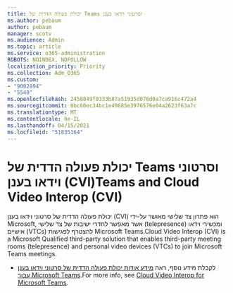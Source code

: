 ```yaml
---
title: יכולת פעולה הדדית של Teams וסרטוני וידאו בענן
ms.author: pebaum
author: pebaum
manager: scotv
ms.audience: Admin
ms.topic: article
ms.service: o365-administration
ROBOTS: NOINDEX, NOFOLLOW
localization_priority: Priority
ms.collection: Adm_O365
ms.custom:
- "9002894"
- "5540"
ms.openlocfilehash: 2458849f0333b87a51935d076d0a7ca916c472a4
ms.sourcegitcommit: 8bc60ec34bc1e40685e3976576e04a2623f63a7c
ms.translationtype: MT
ms.contentlocale: he-IL
ms.lasthandoff: 04/15/2021
ms.locfileid: "51835164"
---
```

# <a name="teams-and-cloud-video-interop-cvi"></a><span data-ttu-id="c64c6-102">יכולת פעולה הדדית של Teams וסרטוני וידאו בענן (CVI)</span><span class="sxs-lookup"><span data-stu-id="c64c6-102">Teams and Cloud Video Interop (CVI)</span></span>

<span data-ttu-id="c64c6-103">יכולת פעולה הדדית של סרטוני וידאו בענן (CVI) הוא פתרון צד שלישי מאושר על-ידי Microsoft, אשר מאפשר לחדרי ישיבות של צד שלישי (telepresence) ומכשירי וידאו אישיים (VTCs) להצטרף לפגישות Microsoft Teams.</span><span class="sxs-lookup"><span data-stu-id="c64c6-103">Cloud Video Interop (CVI) is a Microsoft Qualified third-party solution that enables third-party meeting rooms (telepresence) and personal video devices (VTCs) to join Microsoft Teams meetings.</span></span>

- <span data-ttu-id="c64c6-104">לקבלת מידע נוסף, ראה [מידע אודות יכולת פעולה הדדית של סרטוני וידאו בענן עבור Microsoft Teams](https://docs.microsoft.com/microsoftteams/cloud-video-interop).</span><span class="sxs-lookup"><span data-stu-id="c64c6-104">For more info, see [Cloud Video Interop for Microsoft Teams](https://docs.microsoft.com/microsoftteams/cloud-video-interop).</span></span>
